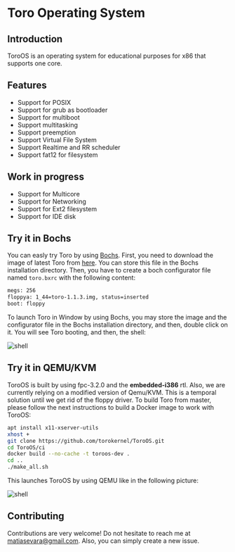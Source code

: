 # Toro Operating System
## Introduction
ToroOS is an operating system for educational purposes for x86 that supports one core.

## Features
* Support for POSIX
* Support for grub as bootloader
* Support for multiboot
* Support multitasking
* Support preemption
* Support Virtual File System
* Support Realtime and RR scheduler
* Support fat12 for filesystem

## Work in progress
* Support for Multicore
* Support for Networking
* Support for Ext2 filesystem
* Support for IDE disk

## Try it in Bochs
You can easly try Toro by using [Bochs](https://bochs.sourceforge.io/). First, you need to download the image of latest Toro from [here](https://sourceforge.net/projects/toro/files/images/toro-1.1.3/toro-1.1.3.img/download). You can store this file in the Bochs installation directory. Then, you have to create a boch configurator file named `toro.bxrc` with the following content:
```bash
megs: 256
floppya: 1_44=toro-1.1.3.img, status=inserted
boot: floppy
```  
To launch Toro in Window by using Bochs, you may store the image and the configurator file in the Bochs installation directory, and then, double click on it. You will see Toro booting, and then, the shell:

![shell](https://github.com/torokernel/ToroOS/wiki/images/toroosboot.gif)

## Try it in QEMU/KVM
ToroOS is built by using fpc-3.2.0 and the **embedded-i386** rtl. Also, we are currently relying on a modified version of Qemu/KVM. This is a temporal solution until we get rid of the floppy driver. To build Toro from master, please follow the next instructions to build a Docker image to work with ToroOS:

```bash
apt install x11-xserver-utils
xhost +
git clone https://github.com/torokernel/ToroOS.git
cd ToroOS/ci
docker build --no-cache -t toroos-dev .
cd ..
./make_all.sh
``` 
This launches ToroOS by using QEMU like in the following picture:

![shell](https://github.com/torokernel/ToroOS/wiki/images/toroosinqemu.gif)

## Contributing
Contributions are very welcome! Do not hesitate to reach me at matiasevara@gmail.com. Also, you can simply create a new issue.
